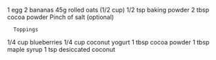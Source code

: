 1 egg
2 bananas
45g rolled oats (1/2 cup)
1/2 tsp baking powder
2 tbsp cocoa powder
Pinch of salt (optional)

      Toppings
1/4 cup blueberries
1/4 cup coconut yogurt
1 tbsp cocoa powder
1 tbsp maple syrup
1 tsp desiccated coconut